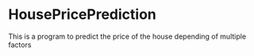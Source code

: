 # HousePricePrediction

This is a program to predict the price of the house depending of multiple factors
